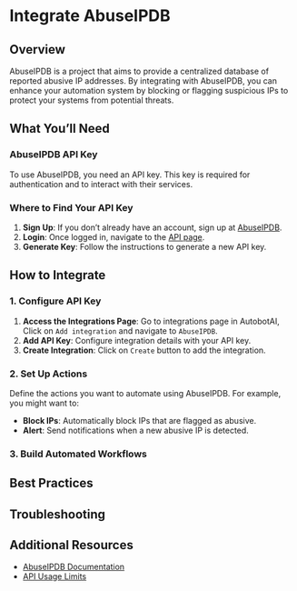 # Integrate AbuseIPDB

## Overview

AbuseIPDB is a project that aims to provide a centralized database of reported abusive IP addresses. By integrating with AbuseIPDB, you can enhance your automation system by blocking or flagging suspicious IPs to protect your systems from potential threats.

## What You’ll Need

### AbuseIPDB API Key

To use AbuseIPDB, you need an API key. This key is required for authentication and to interact with their services.

### Where to Find Your API Key

1. **Sign Up**: If you don’t already have an account, sign up at [AbuseIPDB](https://www.abuseipdb.com/).
2. **Login**: Once logged in, navigate to the [API page](https://www.abuseipdb.com/account/api).
3. **Generate Key**: Follow the instructions to generate a new API key.

## How to Integrate


### 1. Configure API Key

1. **Access the Integrations Page**: Go to integrations page in AutobotAI, Click on `Add integration` and navigate to `AbuseIPDB`.
2. **Add API Key**: Configure integration details with your API key.
3. **Create Integration**: Click on `Create` button to add the integration.

### 2. Set Up Actions

Define the actions you want to automate using AbuseIPDB. For example, you might want to:

- **Block IPs**: Automatically block IPs that are flagged as abusive.
- **Alert**: Send notifications when a new abusive IP is detected.

### 3. Build Automated Workflows


## Best Practices

<!--- **Regular Updates**: Keep your API key secure and update it regularly to maintain security.-->
<!--- **Monitor Performance**: Regularly check the performance of the integration and adjust settings as necessary.-->
<!--- **Review Logs**: Regularly review logs and alerts to catch any issues early.-->

## Troubleshooting

<!--- **Invalid API Key**: Double-check that the API key is entered correctly and hasn’t expired.-->
<!--- **Integration Not Working**: Verify that your settings are correctly configured and that your network connection is stable.-->
<!--- **Contact Support**: If you encounter issues that you can’t resolve, contact AbuseIPDB support or consult their [FAQ](https://www.abuseipdb.com/faq) page.-->

## Additional Resources

- [AbuseIPDB Documentation](https://www.abuseipdb.com/docs)
- [API Usage Limits](https://www.abuseipdb.com/limits)
